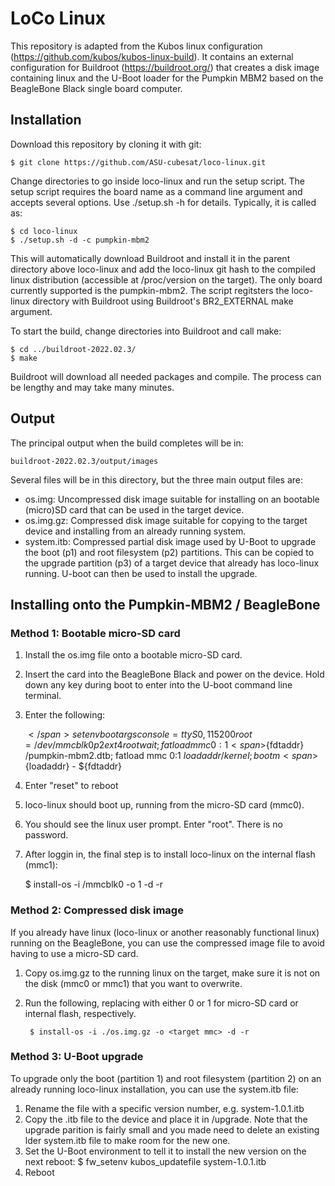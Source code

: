 

# LoCo Linux

This repository is adapted from the Kubos linux configuration (https://github.com/kubos/kubos-linux-build).  It contains an external configuration for Buildroot (https://buildroot.org/) that creates a disk image containing linux and the U-Boot loader for the Pumpkin MBM2 based on the BeagleBone Black single board computer.  

## Installation

Download this repository by cloning it with git:

    $ git clone https://github.com/ASU-cubesat/loco-linux.git
    
Change directories to go inside loco-linux and run the setup script.  The setup script requires the board name as a command line argument and accepts several options.  Use ./setup.sh -h for details.  Typically, it is called as:

    $ cd loco-linux
    $ ./setup.sh -d -c pumpkin-mbm2
    
This will automatically download Buildroot and install it in the parent directory above loco-linux and add the loco-linux git hash to the compiled linux distribution (accessible at /proc/version on the target).   The only board currently supported is the pumpkin-mbm2.   The script regitsters the loco-linux directory with Buildroot using Buildroot's BR2_EXTERNAL make argument.

To start the build, change directories into Buildroot and call make:

    $ cd ../buildroot-2022.02.3/
    $ make
    
Buildroot will download all needed packages and compile.  The process can be lengthy and may take many minutes.

## Output

The principal output when the build completes will be in:

    buildroot-2022.02.3/output/images
    
Several files will be in this directory, but the three main output files are:

* os.img: Uncompressed disk image suitable for installing on an bootable (micro)SD card that can be used in the target device.
* os.img.gz: Compressed disk image suitable for copying to the target device and installing from an already running system.
* system.itb: Compressed partial disk image used by U-Boot to upgrade the boot (p1) and root filesystem (p2) partitions.  This can be copied to the upgrade partition (p3) of a target device that already has loco-linux running.  U-boot can then be used to install the upgrade.  
    
## Installing onto the Pumpkin-MBM2 / BeagleBone

### Method 1: Bootable micro-SD card

1. Install the os.img file onto a bootable micro-SD card.
2. Insert the card into the BeagleBone Black and power on the device.  Hold down any key during boot to enter into the U-boot command line terminal.
3. Enter the following:

    <span>$</span> setenv bootargs console=ttyS0,115200 root=/dev/mmcblk0p2 ext4 rootwait; fatload mmc 0:1 <span>$</span>{fdtaddr} /pumpkin-mbm2.dtb; fatload mmc 0:1 ${loadaddr} /kernel; bootm <span>$</span>{loadaddr} - <span>$</span>{fdtaddr}  
    
4. Enter "reset" to reboot 
5. loco-linux should boot up, running from the micro-SD card (mmc0).  
6. You should see the linux user prompt.  Enter "root".  There is no password.
7. After loggin in, the final step is to install loco-linux on the internal flash (mmc1): 

    $ install-os -i /mmcblk0 -o 1 -d -r 

### Method 2: Compressed disk image

If you already have linux (loco-linux or another reasonably functional linux) running on the BeagleBone, you can use the compressed image file to avoid having to use a micro-SD card.  

1. Copy os.img.gz to the running linux on the target, make sure it is not on the disk (mmc0 or mmc1) that you want to overwrite.
2. Run the following, replacing <target mmc> with either 0 or 1 for micro-SD card or internal flash, respectively.
    
        $ install-os -i ./os.img.gz -o <target mmc> -d -r 
        
### Method 3: U-Boot upgrade

To upgrade only the boot (partition 1) and root filesystem (partition 2) on an already running loco-linux installation, you can use the system.itb file:

1. Rename the file with a specific version number, e.g. system-1.0.1.itb
2. Copy the .itb file to the device and place it in /upgrade.  Note that the upgrade parition is fairly small and you made need to delete an existing lder system.itb file to make room for the new one.  
3. Set the U-Boot environment to tell it to install the new version on the next reboot:
    $ fw_setenv kubos_updatefile system-1.0.1.itb
4. Reboot
  
    
    

    
    
    
    
